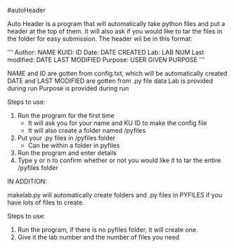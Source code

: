 #autoHeader

Auto Header is a program that will automatically take python files and put a header at the top of them.
It will also ask if you would like to tar the files in the folder for easy submission.
The header wil be in this format:

'''
Author: NAME
KUID: ID
Date: DATE CREATED
Lab: LAB NUM
Last modified: DATE LAST MODIFIED
Purpose: USER GIVEN PURPOSE
'''

NAME and ID are gotten from config.txt, which will be automatically created
DATE and LAST MODIFIED are gotten from .py file data
Lab is provided during run
Purpose is provided during run

Steps to use:
1) Run the program for the first time
    * It will ask you for your name and KU ID to make the config file
    * It will also create a folder named /pyfiles
2) Put your .py files in /pyfiles folder
    * Can be within a folder in pyfiles
3) Run the program and enter details
4) Type y or n to confirm whether or not you would like it to tar the entire /pyfiles folder

IN ADDITION:

makelab.py will automatically create folders and .py files in PYFILES if you have lots of files to create.

Steps to use:
1) Run the program, if there is no pyfiles folder, it will create one.
2) Give it the lab number and the number of files you need
